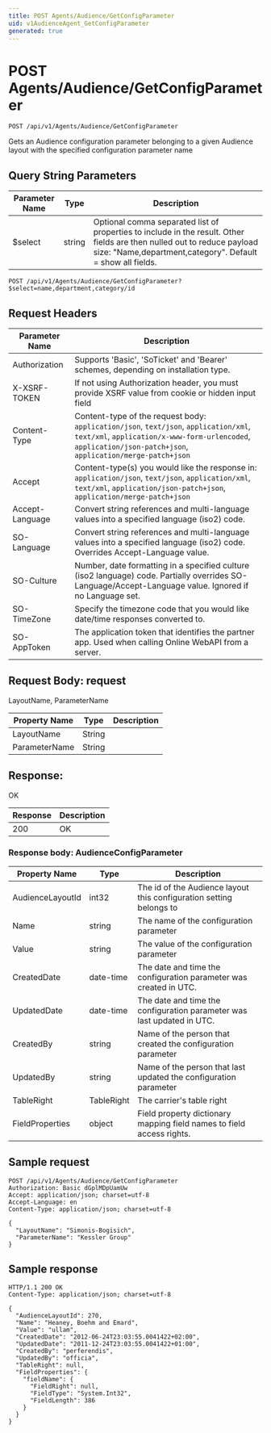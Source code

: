 ```yaml
---
title: POST Agents/Audience/GetConfigParameter
uid: v1AudienceAgent_GetConfigParameter
generated: true
---
```


# POST Agents/Audience/GetConfigParameter

```http
POST /api/v1/Agents/Audience/GetConfigParameter
```

Gets an Audience configuration parameter belonging to a given Audience layout with the specified configuration parameter name







## Query String Parameters

| Parameter Name | Type |  Description |
|----------------|------|--------------|
| $select | string |  Optional comma separated list of properties to include in the result. Other fields are then nulled out to reduce payload size: "Name,department,category". Default = show all fields. |

```http
POST /api/v1/Agents/Audience/GetConfigParameter?$select=name,department,category/id
```


## Request Headers

| Parameter Name | Description |
|----------------|-------------|
| Authorization  | Supports 'Basic', 'SoTicket' and 'Bearer' schemes, depending on installation type. |
| X-XSRF-TOKEN   | If not using Authorization header, you must provide XSRF value from cookie or hidden input field |
| Content-Type | Content-type of the request body: `application/json`, `text/json`, `application/xml`, `text/xml`, `application/x-www-form-urlencoded`, `application/json-patch+json`, `application/merge-patch+json` |
| Accept         | Content-type(s) you would like the response in: `application/json`, `text/json`, `application/xml`, `text/xml`, `application/json-patch+json`, `application/merge-patch+json` |
| Accept-Language | Convert string references and multi-language values into a specified language (iso2) code. |
| SO-Language | Convert string references and multi-language values into a specified language (iso2) code. Overrides Accept-Language value. |
| SO-Culture | Number, date formatting in a specified culture (iso2 language) code. Partially overrides SO-Language/Accept-Language value. Ignored if no Language set. |
| SO-TimeZone | Specify the timezone code that you would like date/time responses converted to. |
| SO-AppToken | The application token that identifies the partner app. Used when calling Online WebAPI from a server. |

## Request Body: request 

LayoutName, ParameterName 

| Property Name | Type |  Description |
|----------------|------|--------------|
| LayoutName | String |  |
| ParameterName | String |  |

## Response:

OK

| Response | Description |
|----------------|-------------|
| 200 | OK |

### Response body: AudienceConfigParameter

| Property Name | Type |  Description |
|----------------|------|--------------|
| AudienceLayoutId | int32 | The id of the Audience layout this configuration setting belongs to |
| Name | string | The name of the configuration parameter |
| Value | string | The value of the configuration parameter |
| CreatedDate | date-time | The date and time the configuration parameter was created  in UTC. |
| UpdatedDate | date-time | The date and time the configuration parameter was last updated  in UTC. |
| CreatedBy | string | Name of the person that created the configuration parameter |
| UpdatedBy | string | Name of the person that last updated the configuration parameter |
| TableRight | TableRight | The carrier's table right |
| FieldProperties | object | Field property dictionary mapping field names to field access rights. |

## Sample request

```http!
POST /api/v1/Agents/Audience/GetConfigParameter
Authorization: Basic dGplMDpUamUw
Accept: application/json; charset=utf-8
Accept-Language: en
Content-Type: application/json; charset=utf-8

{
  "LayoutName": "Simonis-Bogisich",
  "ParameterName": "Kessler Group"
}
```

## Sample response

```http_
HTTP/1.1 200 OK
Content-Type: application/json; charset=utf-8

{
  "AudienceLayoutId": 270,
  "Name": "Heaney, Boehm and Emard",
  "Value": "ullam",
  "CreatedDate": "2012-06-24T23:03:55.0041422+02:00",
  "UpdatedDate": "2011-12-24T23:03:55.0041422+01:00",
  "CreatedBy": "perferendis",
  "UpdatedBy": "officia",
  "TableRight": null,
  "FieldProperties": {
    "fieldName": {
      "FieldRight": null,
      "FieldType": "System.Int32",
      "FieldLength": 386
    }
  }
}
```